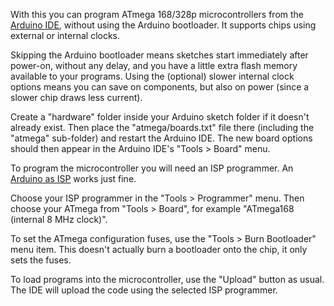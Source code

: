 With this you can program ATmega 168/328p microcontrollers from the [Arduino IDE](http://arduino.cc), without using the Arduino bootloader. It supports chips using external or internal clocks.

Skipping the Arduino bootloader means sketches start immediately after power-on, without any delay, and you have a little extra flash memory available to your programs. Using the (optional) slower internal clock options means you can save on components, but also on power (since a slower chip draws less current).

Create a "hardware" folder inside your Arduino sketch folder if it doesn't already exist. Then place the "atmega/boards.txt" file there (including the "atmega" sub-folder) and restart the Arduino IDE. The new board options should then appear in the Arduino IDE's "Tools > Board" menu.

To program the microcontroller you will need an ISP programmer. An [Arduino as ISP](http://arduino.cc/en/Tutorial/ArduinoISP) works just fine.

Choose your ISP programmer in the "Tools > Programmer" menu. Then choose your ATmega from "Tools > Board", for example "ATmega168 (internal 8 MHz clock)".

To set the ATmega configuration fuses, use the "Tools > Burn Bootloader" menu item. This doesn't actually burn a bootloader onto the chip, it only sets the fuses.

To load programs into the microcontroller, use the "Upload" button as usual. The IDE will upload the code using the selected ISP programmer.
